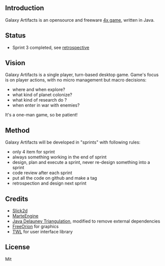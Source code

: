 ## Introduction

Galaxy Artifacts is an opensource and freeware [4x game](http://en.wikipedia.org/wiki/4X]), written in Java.

## Status

* Sprint 3 completed, see [retrospective](https://github.com/Gornova/GalaxyArtifacts/wiki/sprint-3)

## Vision

Galaxy Artifacts is a single player, turn-based desktop game.
Game's focus is on player actions, with no micro management but macro decisions:
* where and when explore?
* what kind of planet colonize?
* what kind of research do ?
* when enter in war with enemies?

It's a one-man game, so be patient! 


## Method

Galaxy Artifacts will be developed in "sprints" with following rules:
* only 4 item for sprint
* always something working in the end of sprint
* design, plan and execute a sprint, never re-design something into a sprint
* code review after each sprint
* put all the code on github and make a tag 
* retrospection and design next sprint


## Credits
* [Slick2d](http://slick2d.org/)
* [MarteEngine](https://github.com/Gornova/MarteEngine/)
* [Java Delauney Triangulation](https://github.com/hugebdu/jdt-refactored), modified to remove external dependencies
* [FreeOrion](http://www.freeorion.org) for graphics
* [TWL](http://l33tlabs.org/) for user interface library

## License

Mit
